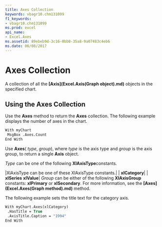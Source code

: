 ```yaml
---
title: Axes Collection
keywords: vbagr10.chm131099
f1_keywords:
- vbagr10.chm131099
ms.prod: excel
api_name:
- Excel.Axes
ms.assetid: 89ebeb9d-3c16-0bb0-35a8-9a07483c4eb6
ms.date: 06/08/2017
---
```



# Axes Collection

A collection of all the  **[Axis](Excel.Axis(Graph object).md)** objects in the specified chart.


## Using the Axes Collection

Use the  **Axes** method to return the **Axes** collection. The following example displays the number of axes in the chart.


```vb
With myChart 
 MsgBox .Axes.Count 
End With
```

Use  **Axes**( _type_,  _group_), where  _type_ is the axis type and _group_ is the axis group, to return a single **Axis** object.

 _Type_ can be one of the following **XlAxisType**constants.



|XlAxisType can be one of these XlAxisType constants.|
| **xlCategory**|
| **xlSeries** **xlValue**|
 _Group_ can be either of the following **XlAxisGroup** constants: **xlPrimary** or **xlSecondary**. For more information, see the  **[Axes](Excel.Axes(Graph method).md)** method. 

The following example sets the title text for the category axis.




```vb
With myChart.Axes(xlCategory) 
 .HasTitle = True 
 .AxisTitle.Caption = "1994" 
End With
```


